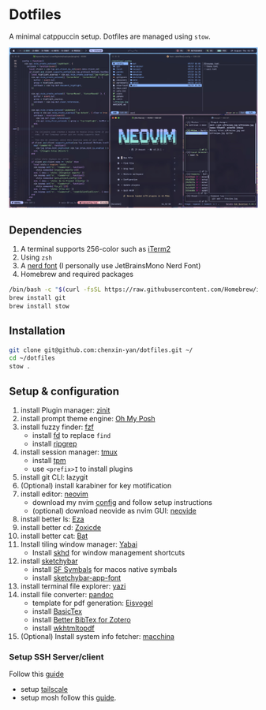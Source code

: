# Dotfiles

A minimal catppuccin setup. Dotfiles are managed using `stow`.

![Preview](./Preview.jpg)

## Dependencies

1. A terminal supports 256-color such as [iTerm2](https://iterm2.com/index.html)
2. Using `zsh`
3. A [nerd font](https://www.nerdfonts.com) (I personally use JetBrainsMono Nerd Font)
4. Homebrew and required packages

```bash
/bin/bash -c "$(curl -fsSL https://raw.githubusercontent.com/Homebrew/install/HEAD/install.sh)"
brew install git
brew install stow
```

## Installation

```bash
git clone git@github.com:chenxin-yan/dotfiles.git ~/
cd ~/dotfiles
stow .
```

## Setup & configuration

1. install Plugin manager: [zinit](https://github.com/zdharma-continuum/zinit)
2. install prompt theme engine: [Oh My Posh](https://ohmyposh.dev/docs/installation/macos)
3. install fuzzy finder: [fzf](https://github.com/junegunn/fzf)
   - install [fd](https://github.com/sharkdp/fd) to replace `find`
   - install [ripgrep](https://github.com/BurntSushi/ripgrep?tab=readme-ov-file#installation)
4. install session manager: [tmux](https://github.com/tmux/tmux)
   - install [tpm](https://github.com/tmux-plugins/tpm)
   - use `<prefix>I` to install plugins
5. install git CLI: lazygit
6. (Optional) install karabiner for key motification
7. install editor: [neovim](https://neovim.io)
   - download my nvim [config](https://github.com/chenxin-yan/nvim) and follow setup instructions
   - (optional) download neovide as nvim GUI: [neovide](https://neovide.dev)
8. install better ls: [Eza](https://github.com/eza-community/eza/blob/main/INSTALL.md)
9. install better cd: [Zoxicde](https://github.com/ajeetdsouza/zoxide)
10. install better cat: [Bat](https://github.com/sharkdp/bat)
11. Install tiling window manager: [Yabai](https://github.com/koekeishiya/yabai)
    - Install [skhd](https://github.com/koekeishiya/skhd) for window management shortcuts
12. install [sketchybar](https://felixkratz.github.io/SketchyBar/setup)
    - install [SF Symbals](https://developer.apple.com/sf-symbols/) for macos native symbals
    - install [sketchybar-app-font](https://github.com/kvndrsslr/sketchybar-app-font)
13. install terminal file explorer: [yazi](https://yazi-rs.github.io)
14. install file converter: [pandoc](https://pandoc.org)
    - template for pdf generation: [Eisvogel](https://github.com/Wandmalfarbe/pandoc-latex-template)
    - install [BasicTex](https://tug.org/mactex/morepackages.html)
    - install [Better BibTex for Zotero](https://retorque.re/zotero-better-bibtex/)
    - install [wkhtmltopdf](https://wkhtmltopdf.org/downloads.html)
15. (Optional) Install system info fetcher: [macchina](https://github.com/Macchina-CLI/macchina)

### Setup SSH Server/client

Follow this [guide](https://www.youtube.com/watch?v=8LcTA5m6_ts)

- setup [tailscale](https://tailscale.com)
- setup mosh follow this [guide](https://docs.blink.sh/integrations/tailscale+mosh).
